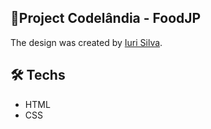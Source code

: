 ## 📍Project Codelândia - FoodJP 
The design was created by [Iuri Silva](https://www.figma.com/file/Yb9IBH56g7T1hdIyZ3BMNO/Desafios---Codel%C3%A2ndia?node-id=107967%3A1220&t=JZVvFGlzK9WsEvKZ-0).

## 🛠️ Techs

- HTML
- CSS
